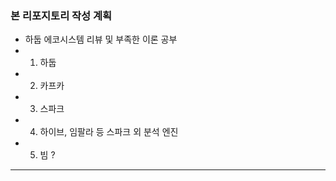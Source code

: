 ### 본 리포지토리 작성 계획
- 하둡 에코시스템 리뷰 및 부족한 이론 공부
- 1. 하둡
- 2. 카프카
- 3. 스파크
- 4. 하이브, 임팔라 등 스파크 외 분석 엔진 
- 5. 빔 ?

---
